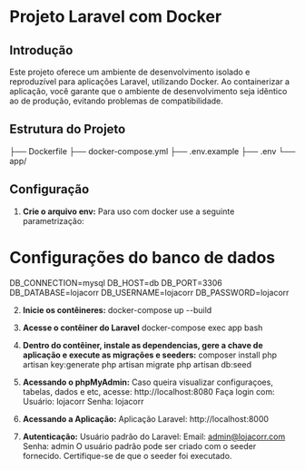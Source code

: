 # Projeto Laravel com Docker

## Introdução

Este projeto oferece um ambiente de desenvolvimento isolado e reproduzível para aplicações Laravel, utilizando Docker. Ao containerizar a aplicação, você garante que o ambiente de desenvolvimento seja idêntico ao de produção, evitando problemas de compatibilidade.

## Estrutura do Projeto

├── Dockerfile
├── docker-compose.yml
├── .env.example
├── .env
└── app/


## Configuração

1. **Crie o arquivo env:**
Para uso com docker use a seguinte parametrização:
# Configurações do banco de dados
DB_CONNECTION=mysql
DB_HOST=db
DB_PORT=3306
DB_DATABASE=lojacorr
DB_USERNAME=lojacorr
DB_PASSWORD=lojacorr

2. **Inicie os contêineres:**
docker-compose up --build

3. **Acesse o contêiner do Laravel**
docker-compose exec app bash

4. **Dentro do contêiner, instale as dependencias, gere a chave de aplicação e execute as migrações e seeders:**
composer install
php artisan key:generate
php artisan migrate
php artisan db:seed

5. **Acessando o phpMyAdmin:**
Caso queira visualizar configuraçoes, tabelas, dados e etc, acesse:
http://localhost:8080
Faça login com:
Usuário: lojacorr
Senha: lojacorr

6. **Acessando a Aplicação:**
Aplicação Laravel: http://localhost:8000

7. **Autenticação:**
Usuário padrão do Laravel:
Email: admin@lojacorr.com
Senha: admin
O usuário padrão pode ser criado com o seeder fornecido. Certifique-se de que o seeder foi executado.
